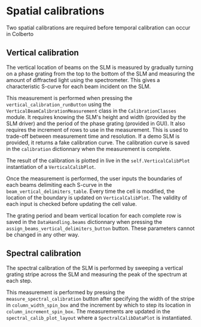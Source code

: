 # Spatial calibrations

Two spatial calibrations are required before temporal calibration can occur in Colberto

## Vertical calibration

The vertical location of beams on the SLM is measured by gradually turning on a phase grating from the top to the bottom of the SLM and measuring the amount of diffracted light using the spectrometer. This gives a characteristic S-curve for each beam incident on the SLM.

This measurement is performed when pressing the `vertical_calibration_runButton` using the `VerticalBeamCalibrationMeasurement` class in the `CalibrationClasses` module.
It requires knowing the SLM's height and width (provided by the SLM driver) and the period of the phase grating (provided in GUI).
It also requires the increment of rows to use in the measurement. This is used to trade-off between measurement time and resolution.
If a demo SLM is provided, it returns a fake calibration curve.
The calibration curve is saved in the `calibration` dictionnary when the measurement is complete.

The result of the calibration is plotted in live in the `self.VerticalCalibPlot` instantiation of a `VerticalCalibPlot`.

Once the measurement is performed, the user inputs the boundaries of each beams delimiting each S-curve in the `beam_vertical_delimiters_table`. Every time the cell is modified, the location of the boundary is updated on `VerticalCalibPlot`. The validity of each input is checked before updating the cell value.

The grating period and beam vertical location for each complete row is saved in the `DataHandling.beams` dictionnary when pressing the `assign_beams_vertical_delimiters_button` button. These parameters cannot be changed in any other way.

## Spectral calibration

The spectral calibration of the SLM is performed by sweeping a vertical grating stripe across the SLM and measuring the peak of the spectrum at each step.

This measurement is performed by pressing the `measure_spectral_calibration` button after specifying the width of the stripe in `column_width_spin_box` and the increment by which to step its location in `column_increment_spin_box`. The measurements are updated in the `spectral_calib_plot_layout` where a `SpectralCalibDataPlot` is instantiated.